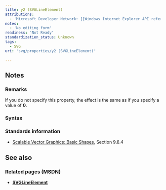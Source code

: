 ```yaml
---
title: y2 (SVGLineElement)
attributions:
  - 'Microsoft Developer Network: [[Windows Internet Explorer API reference](http://msdn.microsoft.com/en-us/library/ie/hh828809%28v=vs.85%29.aspx) Article]'
notes:
  - 'No editing form'
readiness: 'Not Ready'
standardization_status: Unknown
tags:
  - SVG
uri: 'svg/properties/y2 (SVGLineElement)'

---
```

## Notes

### Remarks

If you do not specify this property, the effect is the same as if you specify a value of **0**.

### Syntax

### Standards information

-   [Scalable Vector Graphics: Basic Shapes](http://go.microsoft.com/fwlink/p/?linkid=204737), Section 9.8.4

## See also

### Related pages (MSDN)

-   [**SVGLineElement**](/svg/elements/line)
